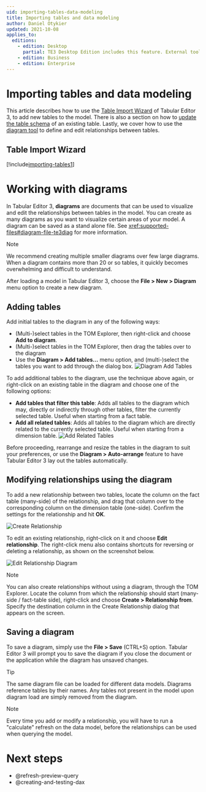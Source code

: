 ```yaml
---
uid: importing-tables-data-modeling
title: Importing tables and data modeling
author: Daniel Otykier
updated: 2021-10-08
applies_to:
  editions:
    - edition: Desktop
      partial: TE3 Desktop Edition includes this feature. External tools adding/editing tables, columns and relationships against a Power BI Desktop model is not supported by Microsoft, however.
    - edition: Business
    - edition: Enterprise
---
```


# Importing tables and data modeling

This article describes how to use the [Table Import Wizard](#table-import-wizard) of Tabular Editor 3, to add new tables to the model. There is also a section on how to [update the table schema](#updating-table-schema) of an existing table. Lastly, we cover how to use the [diagram tool](#working-with-diagrams) to define and edit relationships between tables.

## Table Import Wizard

[!include[importing-tables1](~/content/te3/import-tables.partial.md)]

# Working with diagrams

In Tabular Editor 3, **diagrams** are documents that can be used to visualize and edit the relationships between tables in the model. You can create as many diagrams as you want to visualize certain areas of your model. A diagram can be saved as a stand alone file. See <xref:supported-files#diagram-file-te3diag> for more information.

> [!NOTE]
> We recommend creating multiple smaller diagrams over few large diagrams. When a diagram contains more than 20 or so tables, it quickly becomes overwhelming and difficult to understand.

After loading a model in Tabular Editor 3, choose the **File > New > Diagram** menu option to create a new diagram.

## Adding tables

Add initial tables to the diagram in any of the following ways:

- (Multi-)select tables in the TOM Explorer, then right-click and choose **Add to diagram**.
- (Multi-)select tables in the TOM Explorer, then drag the tables over to the diagram
- Use the **Diagram > Add tables...** menu option, and (multi-)select the tables you want to add through the dialog box.
  ![Diagram Add Tables](~/content/assets/images/diagram-add-tables.png)

To add additional tables to the diagram, use the technique above again, or right-click on an existing table in the diagram and choose one of the following options:

- **Add tables that filter this table**: Adds all tables to the diagram which may, directly or indirectly through other tables, filter the currently selected table. Useful when starting from a fact table.
- **Add all related tables**: Adds all tables to the diagram which are directly related to the currently selected table. Useful when starting from a dimension table.
  ![Add Related Tables](~/content/assets/images/add-related-tables.png)

Before proceeding, rearrange and resize the tables in the diagram to suit your preferences, or use the **Diagram > Auto-arrange** feature to have Tabular Editor 3 lay out the tables automatically.

## Modifying relationships using the diagram

To add a new relationship between two tables, locate the column on the fact table (many-side) of the relationship, and drag that column over to the corresponding column on the dimension table (one-side). Confirm the settings for the relationship and hit **OK**.

![Create Relationship](~/content/assets/images/create-relationship.png)

To edit an existing relationship, right-click on it and choose **Edit relationship**. The right-click menu also contains shortcuts for reversing or deleting a relationship, as shown on the screenshot below.

![Edit Relationship Diagram](~/content/assets/images/edit-relationship-diagram.png)

> [!NOTE]
> You can also create relationships without using a diagram, through the TOM Explorer. Locate the column from which the relationship should start (many-side / fact-table side), right-click and choose **Create > Relationship from**. Specify the destination column in the Create Relationship dialog that appears on the screen.

## Saving a diagram

To save a diagram, simply use the **File > Save** (CTRL+S) option. Tabular Editor 3 will prompt you to save the diagram if you close the document or the application while the diagram has unsaved changes.

> [!TIP]
> The same diagram file can be loaded for different data models. Diagrams reference tables by their names. Any tables not present in the model upon diagram load are simply removed from the diagram.

> [!NOTE]
> Every time you add or modify a relationship, you will have to run a "calculate" refresh on the data model, before the relationships can be used when querying the model.

# Next steps

- @refresh-preview-query
- @creating-and-testing-dax